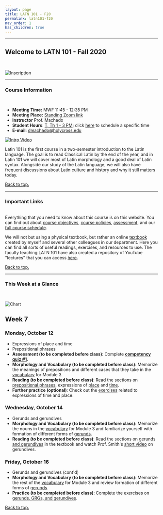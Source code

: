 ```yaml
---
layout: page
title: LATN 101 - F20
permalink: latn101-f20
nav_order: 1
has_children: true
---
```

***

## Welcome to LATN 101 - Fall 2020
&nbsp;

![Inscription](https://www.bgsu.edu/content/dam/BGSU/college-of-arts-and-sciences/rocs/images-c/Latin_Header.jpg)

***

### Course Information
&nbsp;  
- **Meeting Time:** MWF 11:45 - 12:35 PM
- **Meeting Place:** [Standing Zoom link](https://holycross.zoom.us/j/91362143430)
- **Instructor** Prof. Machado
- **Student Hours**: [T, Th 1 - 3 PM](https://holycross.zoom.us/j/92203871368); click [here](https://calendar.google.com/calendar/selfsched?sstoken=UVBpQWdjNHJvdW1CfGRlZmF1bHR8NzVjMTgxMGMxY2NlMDA4NGI3OGIxZTEyNDM0MzQwZjQ) to schedule a specific time
- **E-mail**: dmachado@holycross.edu

[![Intro Video](http://img.youtube.com/vi/rm7NZqHxFNE/0.jpg)](http://www.youtube.com/watch?v=rm7NZqHxFNE "Intro Video")

Latin 101 is the first course in a two-semester introduction to the Latin language. The goal is to read Classical Latin by the end of the year, and in Latin 101 we will cover most of Latin morphology and a good deal of Latin syntax. Alongside our study of the Latin language, we will also have frequent discussions about Latin culture and history and why it still matters today.

[Back to top.](#top)

***

### Important Links
&nbsp;  
Everything that you need to know about this course is on this website. You can find out about [course objectives](https://dominicmachado.github.io/course-objectives-latn101-f20), [course policies](https://dominicmachado.github.io/schedule-course-policies-latn101-f20), [assessment](https://dominicmachado.github.io/assessment-latn101-f20), and our [full course schedule](https://dominicmachado.github.io/schedule-latn101-f20).

We will not but using a physical textbook, but rather an online [textbook](https://lingualatina.github.io/textbook/) created by myself and several other colleagues in our department. Here you can find all sorts of useful readings, exercises, and resources to use. The faculty teaching LATN 101 have also created a repository of YouTube "lectures" that you can access [here](https://www.youtube.com/channel/UCyA2aidE3BiD3idsxrJr5Hg).

[Back to top.](#top)

***

### This Week at a Glance
&nbsp;  

![Chart](https://images.squarespace-cdn.com/content/v1/55a8033ae4b07e2e8e936394/1507547653386-XZWLHOAHL7JBWZTMG7Y1/ke17ZwdGBToddI8pDm48kMA5qmFVBdzNvJQ1w88kovIUqsxRUqqbr1mOJYKfIPR7LoDQ9mXPOjoJoqy81S2I8N_N4V1vUb5AoIIIbLZhVYxCRW4BPu10St3TBAUQYVKcI1fVI4bmhHODXw3Jyewe0MtubvgJv-HjXdPhl0Q7LWw4K6njYTsy7CcV86QzPEWK/Prepositions+with+the+Accusative+Case.jpg)

## Week 7

### Monday, October 12
- Expressions of place and time
- Prepositional phrases
- **Assessment (to be completed before class)**: Complete [**competency quiz #1**](https://docs.google.com/forms/d/e/1FAIpQLSd1cldpctwdJTJlC4eJqOiPe2hq6VhypLdo-yWyxUiVH4ml4g/viewform?usp=sf_link).
- **Morphology and Vocabulary (to be completed before class)**: Memorize the meanings of prepositions and different cases that they take in the [vocabulary](https://lingualatina.github.io/textbook/vocabulary/03-place-and-time/) for Module 3.
- **Reading (to be completed before class)**: Read the sections on [prepositional phrases](https://lingualatina.github.io/textbook/presentation/03-place-and-time/#prepositional-phrases), expressions of [place](https://lingualatina.github.io/textbook/presentation/03-place-and-time/#expressions-of-place) and [time](https://lingualatina.github.io/textbook/presentation/03-place-and-time/#expressions-of-time).
- **Further practice (optional)**: Check out the [exercises](https://lingualatina.github.io/textbook/exercises/03-place-and-time/) related to expressions of time and place.

### Wednesday, October 14
- Gerunds and gerundives
- **Morphology and Vocabulary (to be completed before class)**: Memorize the nouns in the [vocabulary](https://lingualatina.github.io/textbook/vocabulary/03-place-and-time/) for Module 3 and familiarize yourself with formation of different forms of [gerunds](https://lingualatina.github.io/textbook/presentation/04-verbal-nouns-and-adjectives/gerunds-and-gerundives/).
- **Reading (to be completed before class)**: Read the sections on [gerunds and gerundives](https://lingualatina.github.io/textbook/presentation/04-verbal-nouns-and-adjectives/gerunds-and-gerundives/) in the textbook and watch Prof. Smith's [short video](https://www.youtube.com/watch?v=JGMyfYfbaEc) on gerundives.

### Friday, October 16
- Gerunds and gerundives (cont'd)
- **Morphology and Vocabulary (to be completed before class)**: Memorize the rest of the [vocabulary](https://lingualatina.github.io/textbook/vocabulary/03-place-and-time/) for Module 3 and review formation of different forms of [gerunds](https://lingualatina.github.io/textbook/presentation/04-verbal-nouns-and-adjectives/gerunds-and-gerundives/).
- **Practice (to be completed before class)**: Complete the exercises on [gerunds, GRGs, and gerundives](https://lingualatina.github.io/textbook/exercises/04-verbal-nouns-and-adjectives/).

[Back to top.](#top)
